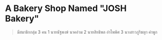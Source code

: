 # A Bakery Shop Named "JOSH Bakery"
 

> มีสมาชิกกลุ่ม 3 คน
1 นายนัฐพงษ์ นาคอ่วม
2 นายสิทธิพล อำไพพิศ
3 นางสาวภูริชญา คำพูก
>
